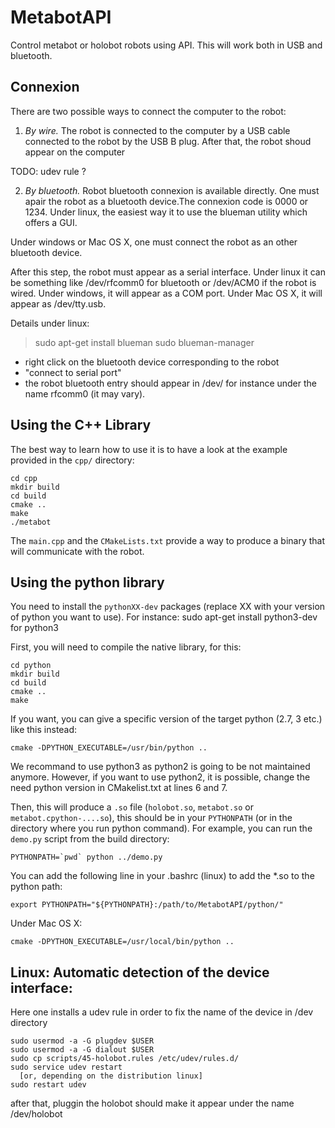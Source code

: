 # MetabotAPI

Control metabot or holobot robots using API. This will work both in
USB and bluetooth.

## Connexion

There are two possible ways to connect the computer to the robot:

1. *By wire.* The robot is connected to the computer by a USB cable
connected to the robot by the USB B plug. After that, the robot shoud appear on the computer 

TODO: udev rule ?

2. *By bluetooth.* Robot bluetooth connexion is available
directly. One must apair the robot as a bluetooth device.The connexion
code is 0000 or 1234. Under linux, the easiest way it to use the
blueman utility which offers a GUI.

Under windows or Mac OS X, one must connect the robot as an other
bluetooth device.

After this step, the robot must appear as a serial interface. Under
linux it can be something like /dev/rfcomm0 for bluetooth or /dev/ACM0
if the robot is wired. Under windows, it will appear as a COM
port. Under Mac OS X, it will appear as /dev/tty.usb<something>.

Details under linux:

   > sudo apt-get install blueman
   > sudo blueman-manager
   - right click on the bluetooth device corresponding to the robot
   - "connect to serial port"
   - the robot bluetooth entry should appear in /dev/
     for instance under the name rfcomm0 (it may vary).

## Using the C++ Library

The best way to learn how to use it is to have a look at the example provided in
the `cpp/` directory:

    cd cpp
    mkdir build
    cd build
    cmake ..
    make
    ./metabot

The `main.cpp` and the `CMakeLists.txt` provide a way to produce a binary that will
communicate with the robot.

## Using the python library

You need to install the `pythonXX-dev` packages (replace XX with your
version of python you want to use). For instance:
    sudo apt-get install python3-dev
for python3

First, you will need to compile the native library, for this:

    cd python
    mkdir build
    cd build
    cmake ..
    make
    
If you want, you can give a specific version of the target python (2.7, 3 etc.) like
this instead:

    cmake -DPYTHON_EXECUTABLE=/usr/bin/python ..

We recommand to use python3 as python2 is going to be not maintained
anymore. However, if you want to use python2, it is possible, change
the need python version in CMakelist.txt at lines 6 and 7.

Then, this will produce a `.so` file (`holobot.so`, `metabot.so` or
`metabot.cpython-....so`), this should be in your `PYTHONPATH` (or in
the directory where you run python command). For example, you can run
the `demo.py` script from the build directory:

    PYTHONPATH=`pwd` python ../demo.py

You can add the following line in your .bashrc (linux) to add the *.so
to the python path:

    export PYTHONPATH="${PYTHONPATH}:/path/to/MetabotAPI/python/"

Under Mac OS X:
      
    cmake -DPYTHON_EXECUTABLE=/usr/local/bin/python ..

## Linux: Automatic detection of the device interface:

Here one installs a udev rule in order to fix the name of the device in /dev directory

    sudo usermod -a -G plugdev $USER
    sudo usermod -a -G dialout $USER
    sudo cp scripts/45-holobot.rules /etc/udev/rules.d/
    sudo service udev restart
      [or, depending on the distribution linux]	 
    sudo restart udev

after that, pluggin the holobot should make it appear under the name /dev/holobot
